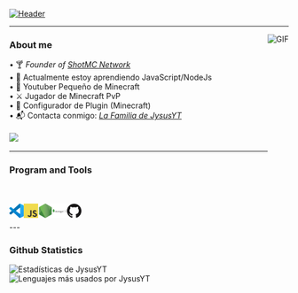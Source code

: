 [![Header](https://i.imgur.com/H27so1j.png)](https://www.youtube.com/channel/UCThgylWXZF5YvSZLI5-nWLg)

---

<img align="right" height="270px" alt="GIF" src="https://i.imgur.com/4gPwzVD.png" />

### About me
• :cocktail: _Founder of [ShotMC Network](https://discord.gg/Z5CFdkSgBs)_
<br>
• 🌱 Actualmente estoy aprendiendo JavaScript/NodeJs
<br>
• :movie_camera: Youtuber Pequeño de Minecraft
<br>
• :crossed_swords: Jugador de Minecraft PvP
<br>
• :wrench: Configurador de Plugin (Minecraft)
<br>
• 📬 Contacta conmigo: _[La Familia de JysusYT](https://discord.gg/3s6anBVFVM)_
<br>
<br>
![](https://discord-md-badge.vercel.app/api/shield/785588021357051925)
<br>

---

### Program and Tools
<br>
<br>

<img align="left" alt="Visual Studio Code" width="26px" src="https://raw.githubusercontent.com/github/explore/80688e429a7d4ef2fca1e82350fe8e3517d3494d/topics/visual-studio-code/visual-studio-code.png" />

<img align="left" alt="JavaScript" width="26px" src="https://raw.githubusercontent.com/github/explore/80688e429a7d4ef2fca1e82350fe8e3517d3494d/topics/javascript/javascript.png" />

<img align="left" alt="Node.js" width="26px" src="https://raw.githubusercontent.com/github/explore/80688e429a7d4ef2fca1e82350fe8e3517d3494d/topics/nodejs/nodejs.png" />

<img align="left" alt="MongoDB" width="26px" src="https://raw.githubusercontent.com/github/explore/80688e429a7d4ef2fca1e82350fe8e3517d3494d/topics/mongodb/mongodb.png" />

<img align="left" alt="GitHub" width="26px" src="https://raw.githubusercontent.com/github/explore/78df643247d429f6cc873026c0622819ad797942/topics/github/github.png" />
<br>
<br>
---
<br>

### Github Statistics

<img align="left" src="https://github-readme-stats.vercel.app/api?username=JysusYT&&show_icons=true&include_all_commits=true&title_color=fff&icon_color=79ff97&text_color=efefef&bg_color=24292e" alt="Estadísticas de JysusYT" width="60%">
  
<img src="https://github-readme-stats.vercel.app/api/top-langs/?username=JysusYT&show_icons=true&hide_border=true&theme=radical" width="37%" alt="Lenguajes más usados por JysusYT">
